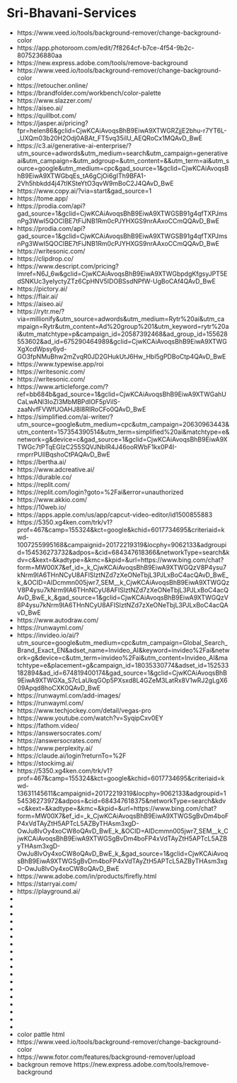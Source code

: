 # Sri-Bhavani-Services
<ul>
  <li>https://www.veed.io/tools/background-remover/change-background-color</li>
  <li>https://app.photoroom.com/edit/7f8264cf-b7ce-4f54-9b2c-8075236880aa</li>
  <li>https://new.express.adobe.com/tools/remove-background</li>
  <li>https://www.veed.io/tools/background-remover/change-background-color</li>
  <li>https://retoucher.online/</li>
  <li>https://brandfolder.com/workbench/color-palette</li>
  <li>https://www.slazzer.com/</li>
  <li>https://aiseo.ai/</li>
  <li>https://quillbot.com/</li>
  <li>https://jasper.ai/pricing?fpr=helen86&gclid=CjwKCAiAvoqsBhB9EiwA9XTWGRZjjE2bhu-r7YT6L-_UXQm03b20H2Odj0ABAt_FT5vq35iIU_AEQRoCx1MQAvD_BwE</li>
  <li>https://c3.ai/generative-ai-enterprise/?utm_source=adwords&utm_medium=search&utm_campaign=generativeai&utm_campaign=&utm_adgroup=&utm_content=&&utm_term=ai&utm_source=google&utm_medium=cpc&gad_source=1&gclid=CjwKCAiAvoqsBhB9EiwA9XTWGbqEs_tA6gCjOi6gITh9BFA1-2Vh5hbkdd4j47tIKSteYtO3qvW9mBoC2J4QAvD_BwE</li>
  <li>https://www.copy.ai/?via=start&gad_source=1</li>
  <li>https://tome.app/</li>
  <li>https://prodia.com/api?gad_source=1&gclid=CjwKCAiAvoqsBhB9EiwA9XTWGSB91g4qfTXPJmsnPg3WwI5QOCIBE7tFiJNB1Rm0cPJYHXGS9nrAAxoCCmQQAvD_BwE</li>
  <li>https://prodia.com/api?gad_source=1&gclid=CjwKCAiAvoqsBhB9EiwA9XTWGSB91g4qfTXPJmsnPg3WwI5QOCIBE7tFiJNB1Rm0cPJYHXGS9nrAAxoCCmQQAvD_BwE</li>
  <li>https://writesonic.com/</li>
  <li>https://clipdrop.co/</li>
  <li>https://www.descript.com/pricing?lmref=N6J_6w&gclid=CjwKCAiAvoqsBhB9EiwA9XTWGbpdgKfgsyJPT5EdSNKUc3yeIyctyZTz6CpHNV5IDOBSsdNPfW-UgBoCAf4QAvD_BwE</li>
  <li>https://pictory.ai/</li>
  <li>https://flair.ai/</li>
  <li>https://aiseo.ai/</li>
  <li>https://rytr.me/?via=millionify&utm_source=adwords&utm_medium=Rytr%20ai&utm_campaign=Rytr&utm_content=Ad%20group%201&utm_keyword=rytr%20ai&utm_matchtype=p&campaign_id=20587392468&ad_group_id=155628553602&ad_id=675290464989&gclid=CjwKCAiAvoqsBhB9EiwA9XTWGXgXcdWpsy6yd-GO3fpNMuBhw2mZvqR0JD2GHukUtJ6Hw_Hbl5gPDBoCtp4QAvD_BwE</li>
  <li>https://www.typewise.app/roi</li>
  <li>https://writesonic.com/</li>
  <li>https://writesonic.com/</li>
  <li>https://www.articleforge.com/?ref=bb684b&gad_source=1&gclid=CjwKCAiAvoqsBhB9EiwA9XTWGahUCaLwANl3IoZl3MbMBPdIOF5pVilS-zaaNvfFVWfUOAHJ8l8RIRoCFo0QAvD_BwE</li>
   <li>https://simplified.com/ai-writer/?utm_source=google&utm_medium=cpc&utm_campaign=20630963443&utm_content=157354390514&utm_term=simplified%20ai&matchtype=e&network=g&device=c&gad_source=1&gclid=CjwKCAiAvoqsBhB9EiwA9XTWGc7tPTqEGlzC255SQVJNbIR4J46ooRWbF1kx0P4I-rmprrPUIIBqshoCtPAQAvD_BwE</li>
  <li>https://bertha.ai/</li>
  <li>https://www.adcreative.ai/</li>
   <li>https://durable.co/</li>
  <li>https://replit.com/</li>
  <li>https://replit.com/login?goto=%2Fai&error=unauthorized</li>
   <li>https://www.akkio.com/</li>
  <li>https://10web.io/</li>
  <li>https://apps.apple.com/us/app/capcut-video-editor/id1500855883</li>
 <li>https://5350.xg4ken.com/trk/v1?prof=467&camp=155324&kct=google&kchid=6017734695&criteriaid=kwd-1007255995168&campaignid=20172219319&locphy=9062133&adgroupid=154536273732&adpos=&cid=684347618366&networkType=search&kdv=c&kext=&kadtype=&kmc=&kpid=&url=https://www.bing.com/chat?form=MW00X7&ef_id=_k_CjwKCAiAvoqsBhB9EiwA9XTWGQzV8P4ysu7kNrm9IA6THnNCyU8AFISlztNZd7zXeONeTbjL3PJLxBoC4acQAvD_BwE_k_&OCID=AIDcmmn005jwr7_SEM__k_CjwKCAiAvoqsBhB9EiwA9XTWGQzV8P4ysu7kNrm9IA6THnNCyU8AFISlztNZd7zXeONeTbjL3PJLxBoC4acQAvD_BwE_k_&gad_source=1&gclid=CjwKCAiAvoqsBhB9EiwA9XTWGQzV8P4ysu7kNrm9IA6THnNCyU8AFISlztNZd7zXeONeTbjL3PJLxBoC4acQAvD_BwE</li>
 <li>https://www.autodraw.com/</li>
 <li>https://runwayml.com/</li>
 <li>https://invideo.io/ai/?utm_source=google&utm_medium=cpc&utm_campaign=Global_Search_Brand_Exact_EN&adset_name=Invideo_AI&keyword=invideo%2Fai&network=g&device=c&utm_term=invideo%2Fai&utm_content=Invideo_AI&matchtype=e&placement=g&campaign_id=18035330774&adset_id=152533182894&ad_id=674819400174&gad_source=1&gclid=CjwKCAiAvoqsBhB9EiwA9XTWGXa_S7cLaUkqGOp5PXsxd8L4GZeM3LatRx8V1wRJ2gLgX609Apqd8hoCXK0QAvD_BwE</li>
 <li>https://runwayml.com/add-images/</li>
 <li>https://runwayml.com/</li>
 <li>https://www.techjockey.com/detail/vegas-pro</li>
 <li>https://www.youtube.com/watch?v=SyqipCxv0EY</li>
 <li>https://fathom.video/</li>
 <li>https://answersocrates.com/</li>
 <li>https://answersocrates.com/</li>
 <li>https://www.perplexity.ai/</li>
 <li>https://claude.ai/login?returnTo=%2F</li>
 <li>https://stockimg.ai/</li>
 <li>https://5350.xg4ken.com/trk/v1?prof=467&camp=155324&kct=google&kchid=6017734695&criteriaid=kwd-13631145611&campaignid=20172219319&locphy=9062133&adgroupid=154536273972&adpos=&cid=684347618375&networkType=search&kdv=c&kext=&kadtype=&kmc=&kpid=&url=https://www.bing.com/chat?form=MW00X7&ef_id=_k_CjwKCAiAvoqsBhB9EiwA9XTWGSgBvDm4boFP4xVdTAyZtH5APTcL5AZByTHAsm3xgD-OwJu8lvOy4xoCW8oQAvD_BwE_k_&OCID=AIDcmmn005jwr7_SEM__k_CjwKCAiAvoqsBhB9EiwA9XTWGSgBvDm4boFP4xVdTAyZtH5APTcL5AZByTHAsm3xgD-OwJu8lvOy4xoCW8oQAvD_BwE_k_&gad_source=1&gclid=CjwKCAiAvoqsBhB9EiwA9XTWGSgBvDm4boFP4xVdTAyZtH5APTcL5AZByTHAsm3xgD-OwJu8lvOy4xoCW8oQAvD_BwE</li>
 <li>https://www.adobe.com/in/products/firefly.html</li>
 <li>https://starryai.com/</li>
 <li>https://playground.ai/</li>
 <li></li>
 <li></li>
 <li></li>
 <li></li>
 <li></li>
 <li></li>
 <li></li>
 <li></li>
 <li></li>
 <li></li>
 <li></li>
 <li></li>
 <li></li>
 <li></li>
 <li></li>
 <li></li>
 <li></li>
 <li></li>
 <li>color pattle html</li>
 <li>https://www.veed.io/tools/background-remover/change-background-color</li>
 <li>https://www.fotor.com/features/background-remover/upload</li>
 <li>backgroun remove https://new.express.adobe.com/tools/remove-background</li>
  




</ul>
